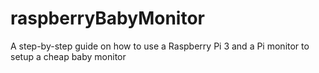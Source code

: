 # raspberryBabyMonitor
A step-by-step guide on how to use a Raspberry Pi 3 and a Pi monitor to setup a cheap baby monitor

